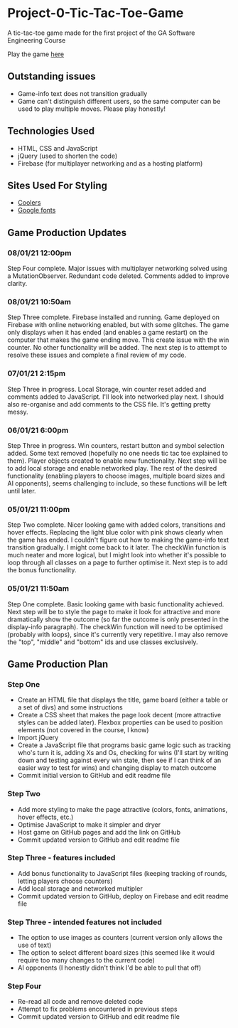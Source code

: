 # Project-0-Tic-Tac-Toe-Game
A tic-tac-toe game made for the first project of the GA Software Engineering Course

Play the game [here](https://pams-tic-tac-toe.firebaseapp.com/)

## Outstanding issues

* Game-info text does not transition gradually
* Game can't distinguish different users, so the same computer can be used to play multiple moves. Please play honestly!

## Technologies Used
* HTML, CSS and JavaScript
* jQuery (used to shorten the code)
* Firebase (for multiplayer networking and as a hosting platform)

## Sites Used For Styling
* [Coolers](https://coolors.co/palettes/popular)
* [Google fonts](https://fonts.google.com/specimen/Open+Sans?preview.text=XOXOXOX&preview.text_type=custom&sidebar.open=true&selection.family=Open+Sans:wght@400;700)

## Game Production Updates

### 08/01/21 12:00pm

Step Four complete. Major issues with multiplayer networking solved using a MutationObserver. Redundant code deleted. Comments added to improve clarity.

### 08/01/21 10:50am

Step Three complete. Firebase installed and running. Game deployed on Firebase with online networking enabled, but with some glitches. The game only displays when it has ended (and enables a game restart) on the computer that makes the game ending move. This create issue with the win counter. No other functionality will be added. The next step is to attempt to resolve these issues and complete a final review of my code.

### 07/01/21 2:15pm

Step Three in progress. Local Storage, win counter reset added and comments added to JavaScript. I'll look into networked play next. I should also re-organise and add comments to the CSS file. It's getting pretty messy.

### 06/01/21 6:00pm

Step Three in progress. Win counters, restart button and symbol selection added. Some text removed (hopefully no one needs tic tac toe explained to them). Player objects created to enable new functionality. Next step will be to add local storage and enable networked play. The rest of the desired functionality (enabling players to choose images, multiple board sizes and AI opponents), seems challenging to include, so these functions will be left until later.

### 05/01/21 11:00pm

Step Two complete. Nicer looking game with added colors, transitions and hover effects. Replacing the light blue color with pink shows clearly when the game has ended. I couldn't figure out how to making the game-info text transition gradually. I might come back to it later. The checkWin function is much neater and more logical, but I might look into whether it's possible to loop through all classes on a page to further optimise it. Next step is to add the bonus functionality.

### 05/01/21 11:50am

Step One complete. Basic looking game with basic functionality achieved. Next step will be to style the page to make it look for attractive and more dramatically show the outcome (so far the outcome is only presented in the display-info paragraph). The checkWin function will need to be optimised (probably with loops), since it's currently very repetitive. I may also remove the "top", "middle" and "bottom" ids and use classes exclusively.

## Game Production Plan

### Step One
* Create an HTML file that displays the title, game board (either a table or a set of divs) and some instructions
* Create a CSS sheet that makes the page look decent (more attractive styles can be added later). Flexbox properties can be used to position elements (not covered in the course, I know)
* Import jQuery
* Create a JavaScript file that programs basic game logic such as tracking who's turn it is, adding Xs and Os, checking for wins (I'll start by writing down and testing against every win state, then see if I can think of an easier way to test for wins) and changing display to match outcome
* Commit initial version to GitHub and edit readme file

### Step Two
* Add more styling to make the page attractive (colors, fonts, animations, hover effects, etc.)
* Optimise JavaScript to make it simpler and dryer
* Host game on GitHub pages and add the link on GitHub
* Commit updated version to GitHub and edit readme file

### Step Three - features included
* Add bonus functionality to JavaScript files (keeping tracking of rounds, letting players choose counters)
* Add local storage and networked multipler
* Commit updated version to GitHub, deploy on Firebase and edit readme file

### Step Three - intended features not included
* The option to use images as counters (current version only allows the use of text)
* The option to select different board sizes (this seemed like it would require too many changes to the current code)
* AI opponents (I honestly didn't think I'd be able to pull that off)

### Step Four
* Re-read all code and remove deleted code
* Attempt to fix problems encountered in previous steps
* Commit updated version to GitHub and edit readme file
